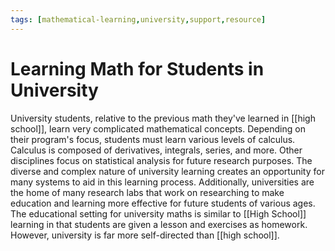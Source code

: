 ```yaml
---
tags: [mathematical-learning,university,support,resource]
---
```


# Learning Math for Students in University

University students, relative to the previous math they've learned in [[high school]], learn very complicated mathematical concepts.  Depending on their program's focus, students must learn various levels of calculus.  Calculus is composed of derivatives, integrals, series, and more.  Other disciplines focus on statistical analysis for future research purposes.  The diverse and complex nature of university learning creates an opportunity for many systems to aid in this learning process.  Additionally, universities are the home of many research labs that work on researching to make education and learning more effective for future students of various ages.  The educational setting for university maths is similar to [[High School]] learning in that students are given a lesson and exercises as homework.  However, university is far more self-directed than [[high school]].